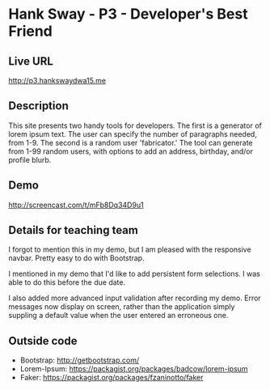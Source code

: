 # Hank Sway - P3 - Developer's Best Friend

## Live URL
<http://p3.hankswaydwa15.me>

## Description
This site presents two handy tools for developers. The first is a generator of lorem ipsum text. The user can specify the number of paragraphs needed, from 1-9. The second is a random user 'fabricator.' The tool can generate from 1-99 random users, with options to add an address, birthday, and/or profile blurb.

## Demo
<http://screencast.com/t/mFb8Dq34D9u1>

## Details for teaching team
I forgot to mention this in my demo, but I am pleased with the responsive navbar. Pretty easy to do with Bootstrap.

I mentioned in my demo that I'd like to add persistent form selections. I was able to do this before the due date.

I also added more advanced input validation after recording my demo. Error messages now display on screen, rather than the application simply suppling a default value when the user entered an erroneous one.

## Outside code
* Bootstrap: <http://getbootstrap.com/>
* Lorem-Ipsum: <https://packagist.org/packages/badcow/lorem-ipsum>
* Faker: <https://packagist.org/packages/fzaninotto/faker>